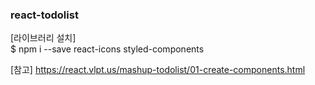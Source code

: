 ### react-todolist

[라이브러리 설치]  
$ npm i --save react-icons styled-components

[참고]
https://react.vlpt.us/mashup-todolist/01-create-components.html
